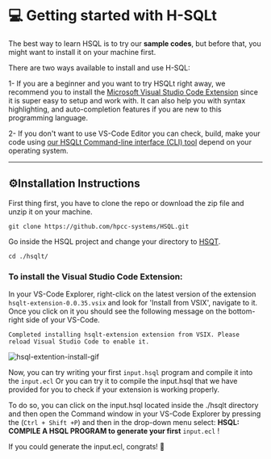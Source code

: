 # 💻 Getting started with H-SQLt

The best way to learn HSQL is to try our <b>sample codes</b>, but before that, you might want to install it on your machine first.

There are two ways available to install and use H-SQL: 

1- If you are a beginner and you want to try HSQLt right away, we recommend you to install the [Microsoft Visual Studio Code Extension](#To-install-the-Visual-Studio-Code-Extension) since it is super easy to setup and work with. It can also help you with syntax highlighting, and auto-completion features if you are new to this programming language. 

2- If you don't want to use VS-Code Editor you can check, build, make your code using [our HSQLt Command-line interface (CLI) tool](#Command-Line-Interface-tool-installation) depend on your operating system.

<hr>

## ⚙️Installation Instructions

First thing first, you have to clone the repo or download the zip file and unzip it on your machine.

```
git clone https://github.com/hpcc-systems/HSQL.git
```

Go inside the HSQL project and change your directory to [HSQT](.\hsqlt).

```
cd ./hsqlt/
```

### To install the Visual Studio Code Extension:

In your VS-Code Explorer, right-click on the latest version of the extension `hsqlt-extension-0.0.35.vsix` and look for 'Install from VSIX', navigate to it. Once you click on it you should see the following message on the bottom-right side of your VS-Code.

```
Completed installing hsqlt-extension extension from VSIX. Please reload Visual Studio Code to enable it.
```

<!-- ![Giffy_To_Test](.\Animations_Gif\hsql-extention-install.gif) -->

![hsql-extention-install-gif](https://github.com/hpcc-systems/HSQL/blob/dev/hsqlt/Animations_Gif/hsql-extention-install.gif "Logo Title Text 1")

<!-- https://raw.githubusercontent.com/hpcc-systems/HSQL/dev/hsqlt/Animations_Gif/hsql-extention-install.gif?token=AA6IUHCJLEOMQZHB4YF2EV3BLR4PY -->

Now, you can try writing your first `input.hsql` program and compile it into the `input.ecl` Or you can try it to compile the input.hsql that we have provided for you to check if your extension is working properly.

To do so, you can click on the input.hsql located inside the ./hsqlt directory and then open the Command window in your VS-Code Explorer by pressing the (`Ctrl + Shift +P`) and then in the drop-down menu select: <b>HSQL: COMPILE A HSQL PROGRAM to generate your first</b> `input.ecl` !

If you could generate the input.ecl, congrats! 🙌
